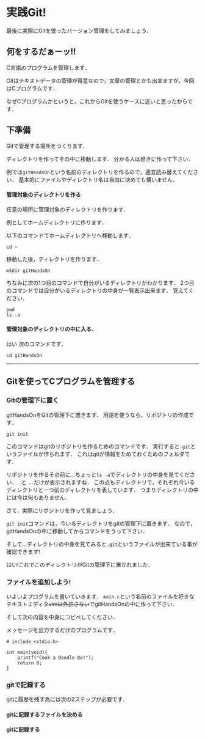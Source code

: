# 実践Git!
最後に実際にGitを使ったバージョン管理をしてみましょう．

## 何をするだぁーッ!!
C言語のプログラムを管理します．

Gitはテキストデータの管理が得意なので，文章の管理とかも出来ますが，今回はCプログラムです．

なぜCプログラムかというと，これからGitを使うケースに近いと思ったからです．

## 下準備
Gitで管理する場所をつくります．

ディレクトリを作ってその中に移動します．
分かる人は好きに作って下さい．

例では```gitHnadsOn```という名前のディレクトリを作るので，適宜読み替えてください．
基本的にファイルやディレクトリ名は自由に決めても構いません．

#### 管理対象のディレクトリを作る
任意の場所に管理対象のディレクトリを作ります．

例としてホームディレクトリに作ります．

以下のコマンドでホームディレクトリへ移動します．
```
cd ~
```

移動した後，ディレクトリを作ります．
```
mkdir gitHandsOn
```
ちなみに次の1つ目のコマンドで自分がいるディレクトリがわかります．
2つ目のコマンドでは自分がいるディレクトリの中身が一覧表示出来ます．
覚えてください．
```
pwd
ls -a
```

#### 管理対象のディレクトリの中に入る．
はい 次のコマンドです．
```
cd gitHandsOn 
```

---
## Gitを使ってCプログラムを管理する

### Gitの管理下に置く
gitHandsOnをGitの管理下に置きます．
用語を使うなら，リポジトリの作成です．

```
git init
```
このコマンドはgitのリポジトリを作るためのコマンドです．
実行すると```.git```というファイルが作られます．
これはgitが情報をためておくためのフォルダです．

リポジトリを作るその前に…ちょっと```ls -a```でディレクトリの中身を見てください．
```.```と ```..```だけが表示されますね．
この点もディレクトリで，それぞれ今いるディレクトリと一つ前のディレクトリを表しています．
つまりディレクトリの中には今は何もありません．

さて，実際にリポジトリを作って見ましょう．

```git init```コマンドは，今いるディレクトリをgitの管理下に置きます．
なので，gitHandsOnの中に移動してからコマンドをうって下さい．

そして…ディレクトリの中身を見てみると```.git```というファイルが出来ている事が確認できます!

はい!これでこのディレクトリがGitの管理下に置かれました．

### ファイルを追加しよう!
いよいよプログラムを書いていきます．
```main.c```という名前のファイルを好きなテキストエディタ~~vim以外許さない~~でgitHandsOnの中に作って下さい．

そして次の内容を中身にコピペしてください．

メッセージを出力するだけのプログラムです．
```
# include <stdio.h>

int main(void){
	printf("Cook a Doodle Do!");
	return 0;
}
```

### gitで記録する
gitに履歴を残す為には次の2ステップが必要です．

#### gitに記録するファイルを決める

#### gitに記録する



